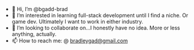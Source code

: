 - 👋 Hi, I’m @bgadd-brad
- 👀 I’m interested in learning full-stack development until I find a niche. Or game dev. Ultimately I want to work in either industry.
- 💞️ I’m looking to collaborate on...I honestly have no idea. More or less anything, actually.
- 📫 How to reach me: @ bradleygad@gmail.com

<!---
bgadd-brad/bgadd-brad is a ✨ special ✨ repository because its `README.md` (this file) appears on your GitHub profile.
You can click the Preview link to take a look at your changes.
--->
